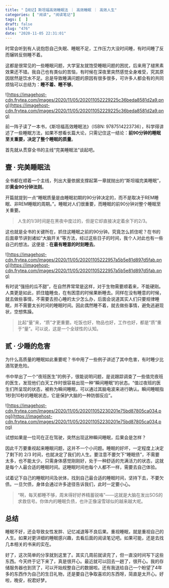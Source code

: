 ```yaml
---
title: "【阅记】斯坦福高效睡眠法 ｜ 高效睡眠 ｜ 高效人生"
categories: [ "阅读", "阅读笔记"]
tags: [  ]
draft: false
slug: "476"
date: "2020-11-05 22:31:01"
---
```


时常会听到有人说抱怨自己失眠、睡眠不足，工作压力大没时间睡，有时间睡了反而辗转反侧睡不着。

这都是很常见的一些睡眠问题，大学室友就饱受睡眠问题的困扰，后来用了褪黑素效果还不错。我自己也有类似的苦恼，有时候在深夜里突然感觉全身难受，究其原因居然是饮水不足。总是导致睡满问题的原因有很多很多，可许多人都会有的共同烦恼可以总结为：**睡不着、睡不够**。

![https://imagehost-cdn.frytea.com/images/2020/11/05/202011052229225c36beda8581d2a9.png](https://imagehost-cdn.frytea.com/images/2020/11/05/202011052229225c36beda8581d2a9.png)

前一阵子读了一本书，《斯坦福高效睡眠法》（ISBN: 9787514223736），科学得讲述了一些睡眠方法，如果不想看长篇大论，只需记住这一结论：**前90分钟的睡眠至关重要，决定了整个睡眠的质量**。

首先就从贯穿全书的主线“完美睡眠法”谈起吧。

## 壹 · 完美睡眠法

全书都在顺着一个主线，列出大量依据支撑起第一章就抛出的“斯坦福完美睡眠”，即**黄金90分钟法则**。

开篇就提到一点“睡眠质量是由睡眠初期的90分钟决定的，而不是取决于REM睡眠、非REM睡眠的周期。”。睡眠对人们很重要，而睡眠的前90分钟对整个睡眠至关重要。

> 人生的1/3时间是在黑夜中度过的，但是它却直接决定着余下的2/3。

这也就是全书的关键所在，抓住这睡眠之前的90分钟。究竟怎么抓住呢？在书的后面章节讲到诸如“大脑开关”等方法，经过这些日子的时间，我个人对此也有一些自己的想法。这便是：**在最有睡意的时刻睡去**。

![https://imagehost-cdn.frytea.com/images/2020/11/05/20201105222957a5b5e81d897d5fab.png](https://imagehost-cdn.frytea.com/images/2020/11/05/20201105222957a5b5e81d897d5fab.png)

有时说“强扭的瓜不甜”，在自然界常常是这样，对于生物需要顺着来，不能硬刚。人类更是如此，抓住瞌睡虫，在有困意的时候果断睡去。同样在没有睡意的时候，就去做些事情，不需要去担心睡的太少怎么办，后面会说道其实人们只要规律睡眠，并不需要太长时间的睡眠时间。因此偶然睡不着，就去做些事情，避免逃避现状，空想焦躁。

> 比起“量”来，“质”才更重要。吃饭也好，物品也好，工作也好，都是“质”重于“量”。可以说，这是一个全球性的认知。

## 贰 · 少睡的危害

为什么高质量的睡眠如此重要呢？书中用了一些例子讲述了其中危害，有时睡少比酒驾更危险。

书中举出了一个“夜班医生”的例子，很能说明问题，是说跟踪调查了一些值完夜班的医生，发现他们白天工作时很容易出现一种“瞬间睡眠”的状态。“值过夜班的医生们所呈现的状态，被称为瞬间睡眠，可以通过其脑电波来进行确认。瞬间睡眠指1秒到10秒的睡眠状态，它是保护大脑的一种防御反应”。

![https://imagehost-cdn.frytea.com/images/2020/11/05/202011052230201e75bd87805ca034.png](https://imagehost-cdn.frytea.com/images/2020/11/05/202011052230201e75bd87805ca034.png)

试想如果是一位司在正在驾驶，突然出现这种瞬间睡眠，后果会是怎样？

因此千万要重视起来睡眠问题，这并不一个小问题。睡眠的好坏，一定程度上决定了剩下的 2/3 时间，也就决定了我们的人生。要注意不要欠下“睡眠债”，不需要太多，也不能太少。只需身体感觉刚刚好，处于一种舒适的充满活力的状态，这就是每个人最合适的睡眠时间。这睡眠时间也每个人都不一样，需要去自己体验。

试着记下自己的睡眠时间及状体，找到自己最合适的睡眠时间，坚持下去，不要欠债。一旦欠债，身体会通过许多途径告诉我们，此时一定要小心。

> “啊，每天都睡不够，周末得好好养精蓄锐咯”——这就是大脑在发出SOS的求救信号。你体内的睡眠负债，也许正像滚雪球似的越来越大呢。

## 总结

睡眠不好，还会导致女性发胖、记忆减退等不良后果。重视睡眠，就是重视自己的人生。如果对更详细的睡眠感兴趣，去看后面的阅读笔记吧。如果可能，还是去找几本相关的书来的实在。

好了，这次简单的分享就到这里了。其实几周前就读完了，但一直没时间写下这些东西。今天终于记下来了，真是很开心。最近就可以回去一趟了，很开心。我的存储服务器也到货了，可以开始规整自己的数据啦。还有我送给自己一个盼望了4年多的东西作为自己的生日礼物，还是要自己争取喜欢的东西呀，简直是太开心。好啦，晚安，祝君好梦。